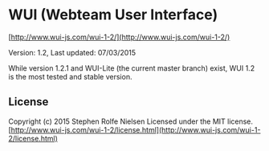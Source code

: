 # WUI (Webteam User Interface) #
[http://www.wui-js.com/wui-1-2/](http://www.wui-js.com/wui-1-2/)

Version: 1.2, Last updated: 07/03/2015

While version 1.2.1 and WUI-Lite (the current master branch) exist, WUI 1.2 is the most tested and stable version.

## License ##
Copyright (c) 2015 Stephen Rolfe Nielsen
Licensed under the MIT license.  
[http://www.wui-js.com/wui-1-2/license.html](http://www.wui-js.com/wui-1-2/license.html)
